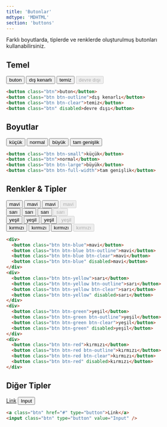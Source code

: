 ```yaml
---
title: 'Butonlar'
mdtype: 'MDHTML'
section: 'buttons'
---
```


Farklı boyutlarda, tiplerde ve renklerde oluşturulmuş butonları kullanabilirsiniz.

## Temel

<div class="gra-s-wrapper">
  <button class="btn">buton</button>
  <button class="btn btn-outline">dış kenarlı</button>
  <button class="btn btn-clear">temiz</button>
  <button class="btn" disabled>devre dışı</button>
</div>

```html
<button class="btn">buton</button>
<button class="btn btn-outline">dış kenarlı</button>
<button class="btn btn-clear">temiz</button>
<button class="btn" disabled>devre dışı</button>
```

## Boyutlar

<div class="gra-s-wrapper">
  <button class="btn btn-small">küçük</button>
  <button class="btn">normal</button>
  <button class="btn btn-large">büyük</button>
  <button class="btn btn-full-width">tam genişlik</button>
</div>

```html
<button class="btn btn-small">küçük</button>
<button class="btn">normal</button>
<button class="btn btn-large">büyük</button>
<button class="btn btn-full-width">tam genişlik</button>
```

## Renkler & Tipler

<div class="gra-s-wrapper">
  <div>
    <button class="btn btn-blue">mavi</button>
    <button class="btn btn-blue btn-outline">mavi</button>
    <button class="btn btn-blue btn-clear">mavi</button>
    <button class="btn btn-blue" disabled>mavi</button>
  </div>
  <div>
    <button class="btn btn-yellow">sarı</button>
    <button class="btn btn-yellow btn-outline">sarı</button>
    <button class="btn btn-yellow btn-clear">sarı</button>
    <button class="btn btn-yellow" disabled>sarı</button>
  </div>
  <div>
    <button class="btn btn-green">yeşil</button>
    <button class="btn btn-green btn-outline">yeşil</button>
    <button class="btn btn-green btn-clear">yeşil</button>
    <button class="btn btn-green" disabled>yeşil</button>
  </div>
  <div>
    <button class="btn btn-red">kırmızı</button>
    <button class="btn btn-red btn-outline">kırmızı</button>
    <button class="btn btn-red btn-clear">kırmızı</button>
    <button class="btn btn-red" disabled>kırmızı</button>
  </div>
</div>

```html
<div>
  <button class="btn btn-blue">mavi</button>
  <button class="btn btn-blue btn-outline">mavi</button>
  <button class="btn btn-blue btn-clear">mavi</button>
  <button class="btn btn-blue" disabled>mavi</button>
</div>
<div>
  <button class="btn btn-yellow">sarı</button>
  <button class="btn btn-yellow btn-outline">sarı</button>
  <button class="btn btn-yellow btn-clear">sarı</button>
  <button class="btn btn-yellow" disabled>sarı</button>
</div>
<div>
  <button class="btn btn-green">yeşil</button>
  <button class="btn btn-green btn-outline">yeşil</button>
  <button class="btn btn-green btn-clear">yeşil</button>
  <button class="btn btn-green" disabled>yeşil</button>
</div>
<div>
  <button class="btn btn-red">kırmızı</button>
  <button class="btn btn-red btn-outline">kırmızı</button>
  <button class="btn btn-red btn-clear">kırmızı</button>
  <button class="btn btn-red" disabled>kırmızı</button>
</div>
```

## Diğer Tipler

<div class="gra-s-wrapper">

[Link](# 'Link Butonu')
<input class="btn" type="button" value="Input" />

</div>

```html
<a class="btn" href="#" type="button">Link</a>
<input class="btn" type="button" value="Input" />
```
